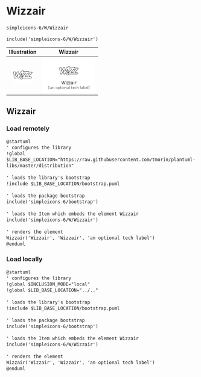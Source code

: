 # Wizzair


```text
simpleicons-6/W/Wizzair
```

```text
include('simpleicons-6/W/Wizzair')
```



| Illustration | Wizzair |
| :---: | :---: |
| ![illustration for Illustration](../../simpleicons-6/W/Wizzair.png) | ![illustration for Wizzair](../../simpleicons-6/W/Wizzair.Local.png) |




## Wizzair

### Load remotely
```plantuml
@startuml
' configures the library
!global $LIB_BASE_LOCATION="https://raw.githubusercontent.com/tmorin/plantuml-libs/master/distribution"

' loads the library's bootstrap
!include $LIB_BASE_LOCATION/bootstrap.puml

' loads the package bootstrap
include('simpleicons-6/bootstrap')

' loads the Item which embeds the element Wizzair
include('simpleicons-6/W/Wizzair')

' renders the element
Wizzair('Wizzair', 'Wizzair', 'an optional tech label')
@enduml
```

### Load locally
```plantuml
@startuml
' configures the library
!global $INCLUSION_MODE="local"
!global $LIB_BASE_LOCATION="../.."

' loads the library's bootstrap
!include $LIB_BASE_LOCATION/bootstrap.puml

' loads the package bootstrap
include('simpleicons-6/bootstrap')

' loads the Item which embeds the element Wizzair
include('simpleicons-6/W/Wizzair')

' renders the element
Wizzair('Wizzair', 'Wizzair', 'an optional tech label')
@enduml
```

